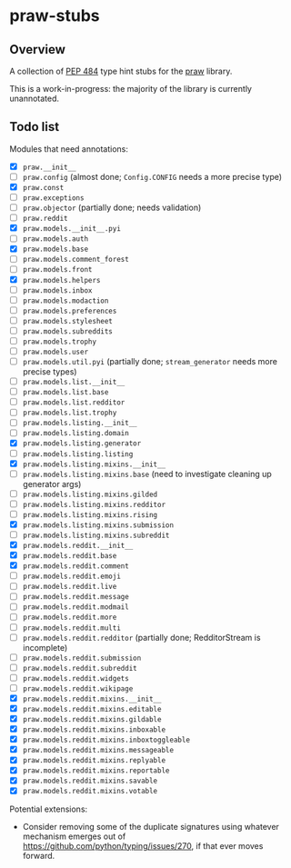 # praw-stubs

## Overview

A collection of [PEP 484][pep484] type hint stubs for the [praw][praw] library.

This is a work-in-progress: the majority of the library is currently unannotated.

  [pep484]: https://www.python.org/dev/peps/pep-0484/
  [praw]: https://github.com/praw-dev/praw

## Todo list

Modules that need annotations:

- [x] `praw.__init__`
- [ ] `praw.config`  (almost done; `Config.CONFIG` needs a more precise type)
- [x] `praw.const`
- [ ] `praw.exceptions`
- [ ] `praw.objector` (partially done; needs validation)
- [ ] `praw.reddit`
- [x] `praw.models.__init__.pyi`
- [ ] `praw.models.auth`
- [x] `praw.models.base`
- [ ] `praw.models.comment_forest`
- [ ] `praw.models.front`
- [x] `praw.models.helpers`
- [ ] `praw.models.inbox`
- [ ] `praw.models.modaction`
- [ ] `praw.models.preferences`
- [ ] `praw.models.stylesheet`
- [ ] `praw.models.subreddits`
- [ ] `praw.models.trophy`
- [ ] `praw.models.user`
- [ ] `praw.models.util.pyi` (partially done; `stream_generator` needs more precise types)
- [ ] `praw.models.list.__init__`
- [ ] `praw.models.list.base`
- [ ] `praw.models.list.redditor`
- [ ] `praw.models.list.trophy`
- [ ] `praw.models.listing.__init__`
- [ ] `praw.models.listing.domain`
- [x] `praw.models.listing.generator`
- [ ] `praw.models.listing.listing`
- [x] `praw.models.listing.mixins.__init__`
- [ ] `praw.models.listing.mixins.base` (need to investigate cleaning up generator args)
- [ ] `praw.models.listing.mixins.gilded`
- [ ] `praw.models.listing.mixins.redditor`
- [ ] `praw.models.listing.mixins.rising`
- [x] `praw.models.listing.mixins.submission`
- [ ] `praw.models.listing.mixins.subreddit`
- [x] `praw.models.reddit.__init__`
- [x] `praw.models.reddit.base`
- [x] `praw.models.reddit.comment`
- [ ] `praw.models.reddit.emoji`
- [ ] `praw.models.reddit.live`
- [ ] `praw.models.reddit.message`
- [ ] `praw.models.reddit.modmail`
- [ ] `praw.models.reddit.more`
- [ ] `praw.models.reddit.multi`
- [ ] `praw.models.reddit.redditor` (partially done; RedditorStream is incomplete)
- [ ] `praw.models.reddit.submission`
- [ ] `praw.models.reddit.subreddit`
- [ ] `praw.models.reddit.widgets`
- [ ] `praw.models.reddit.wikipage`
- [x] `praw.models.reddit.mixins.__init__`
- [x] `praw.models.reddit.mixins.editable`
- [x] `praw.models.reddit.mixins.gildable`
- [x] `praw.models.reddit.mixins.inboxable`
- [x] `praw.models.reddit.mixins.inboxtoggleable`
- [x] `praw.models.reddit.mixins.messageable`
- [x] `praw.models.reddit.mixins.replyable`
- [x] `praw.models.reddit.mixins.reportable`
- [x] `praw.models.reddit.mixins.savable`
- [x] `praw.models.reddit.mixins.votable`

Potential extensions:

- Consider removing some of the duplicate signatures using whatever mechanism emerges
  out of https://github.com/python/typing/issues/270, if that ever moves forward.

